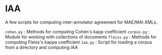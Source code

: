 # IAA
A few scripts for computing inter-annotator agreement for MAE/MAI XMLs.

`cohen.py` : Methods for computing Cohen's kapp coefficient
`corpus.py` : Module for working with collections of documents
`fleiss.py` : Methods for computing Fleiss's kappa coefficient
`iaa.py` : Script for loading a corpus from a directory and computing IAA
